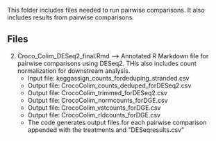 This folder includes files needed to run pairwise comparisons. It also includes results from pairwise comparisons.

## Files
2. Croco_Colim_DESeq2_final.Rmd --> Annotated R Markdown file for pairwise comparisons using DESeq2. THis also includes count normalization for downstream analysis.
      - Input file: keggassign_counts_fordeduping_stranded.csv
      - Output file: CrocoColim_counts_deduped_forDESeq2.csv
      - Output file: CrocoColim_trimmed_forDESeq2.csv
      - Output file: CrocoColim_normcounts_forDGE.csv
      - Output file: CrocoColim_vstcounts_forDGE.csv
      - Output file: CrocoColim_rldcounts_forDGE.csv
      - The code generates output files for each pairwise comparison appended with the treatments and "DESeqresults.csv"
